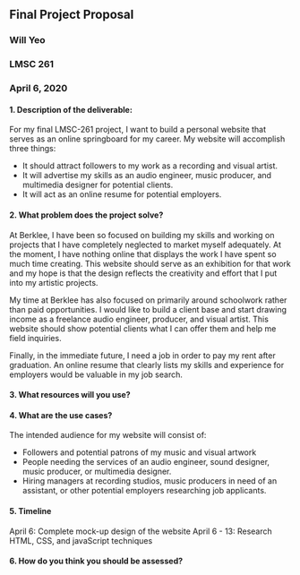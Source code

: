 ## Final Project Proposal
### Will Yeo
### LMSC 261
### April 6, 2020

#### 1. Description of the deliverable:

For my final LMSC-261 project, I want to build a personal website that serves as an online springboard for my career. My website will accomplish three things:

  - It should attract followers to my work as a recording and visual artist.
  - It will advertise my skills as an audio engineer, music producer, and multimedia designer for potential clients.
  - It will act as an online resume for potential employers.

#### 2. What problem does the project solve?

At Berklee, I have been so focused on building my skills and working on projects that I have completely neglected to market myself adequately. At the moment, I have nothing online that displays the work I have spent so much time creating. This website should serve as an exhibition for that work and my hope is that the design reflects the creativity and effort that I put into my artistic projects.

 My time at Berklee has also focused on primarily around schoolwork rather than paid opportunities. I would like to build a client base and start drawing income as a freelance audio engineer, producer, and visual artist. This website should show potential clients what I can offer them and help me field inquiries.

 Finally, in the immediate future, I need a job in order to pay my rent after graduation. An online resume that clearly lists my skills and experience for employers would be valuable in my job search.

#### 3. What resources will you use?


#### 4. What are the use cases?

The intended audience for my website will consist of:

  - Followers and potential patrons of my music and visual artwork
  - People needing the services of an audio engineer, sound designer, music producer, or multimedia designer.
  - Hiring managers at recording studios, music producers in need of an assistant, or other potential employers researching job applicants.

#### 5. Timeline

April 6: Complete mock-up design of the website
April 6 - 13: Research HTML, CSS, and javaScript techniques 


#### 6. How do you think you should be assessed?
